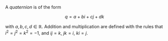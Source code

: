 A *quaternion* is of the form

$$
q = a + bi + cj + dk
$$

with $a, b, c, d \in \mathbb{R}$. Addition and multiplication are defined with the rules that $i^2 = j^2 = k^2 = -1$, and $ij = k$, $jk = i$, $ki = j$.
